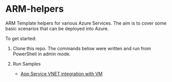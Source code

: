 # ARM-helpers
ARM Template helpers for various Azure Services.  The aim is to cover some basic scenarios that can be deployed into Azure.

To get started:

1. Clone this repo. The commands below were written and run from PowerShell in admin mode.

2. Run Samples
    - [App Service VNET integration with VM](Scenarios-Read-Me/README-app-service-vnet-vm.md)